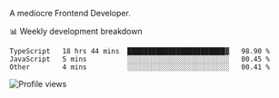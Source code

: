 A mediocre Frontend Developer.

📊 Weekly development breakdown
<!--START_SECTION:waka-->

```text
TypeScript   18 hrs 44 mins  ████████████████████████▓   98.90 %
JavaScript   5 mins          ░░░░░░░░░░░░░░░░░░░░░░░░░   00.45 %
Other        4 mins          ░░░░░░░░░░░░░░░░░░░░░░░░░   00.41 %
```

<!--END_SECTION:waka-->

<img src="https://gpvc.arturio.dev/iqbalfasri" alt="Profile views"/>
